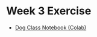 # Week 3 Exercise
- [Dog Class Notebook (Colab)](https://colab.research.google.com/drive/1UEe_UI_krm3WgH3WtaY4oBsk8gMKDSn5?usp=sharing)